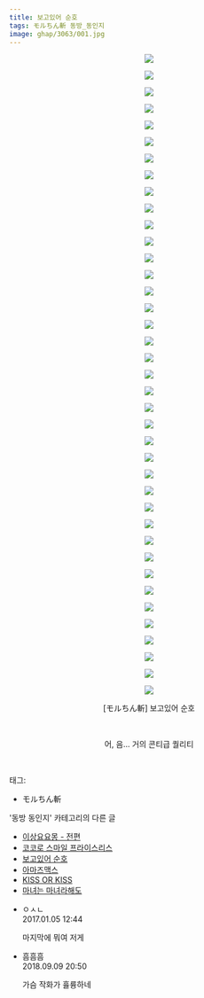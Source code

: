 ```yaml
---
title: 보고있어 순호
tags: モルちん斬 동방_동인지
image: ghap/3063/001.jpg
---
```

<div class="article">
<p style="text-align: center; clear: none; float: none;"><img src="{{ site.nasurl }}/ghap/3063/001.jpg"/></p>
<p style="text-align: center; clear: none; float: none;"><img src="{{ site.nasurl }}/ghap/3063/002.jpg"/></p>
<p style="text-align: center; clear: none; float: none;"><img src="{{ site.nasurl }}/ghap/3063/003.jpg"/></p>
<p style="text-align: center; clear: none; float: none;"><img src="{{ site.nasurl }}/ghap/3063/004.jpg"/></p>
<p style="text-align: center; clear: none; float: none;"><img src="{{ site.nasurl }}/ghap/3063/005.jpg"/></p>
<p style="text-align: center; clear: none; float: none;"><img src="{{ site.nasurl }}/ghap/3063/006.jpg"/></p>
<p style="text-align: center; clear: none; float: none;"><img src="{{ site.nasurl }}/ghap/3063/007.jpg"/></p>
<p style="text-align: center; clear: none; float: none;"><img src="{{ site.nasurl }}/ghap/3063/008.jpg"/></p>
<p style="text-align: center; clear: none; float: none;"><img src="{{ site.nasurl }}/ghap/3063/009.jpg"/></p>
<p style="text-align: center; clear: none; float: none;"><img src="{{ site.nasurl }}/ghap/3063/010.jpg"/></p>
<p style="text-align: center; clear: none; float: none;"><img src="{{ site.nasurl }}/ghap/3063/011.jpg"/></p>
<p style="text-align: center; clear: none; float: none;"><img src="{{ site.nasurl }}/ghap/3063/012.jpg"/></p>
<p style="text-align: center; clear: none; float: none;"><img src="{{ site.nasurl }}/ghap/3063/013.jpg"/></p>
<p style="text-align: center; clear: none; float: none;"><img src="{{ site.nasurl }}/ghap/3063/014.jpg"/></p>
<p style="text-align: center; clear: none; float: none;"><img src="{{ site.nasurl }}/ghap/3063/015.jpg"/></p>
<p style="text-align: center; clear: none; float: none;"><img src="{{ site.nasurl }}/ghap/3063/016.jpg"/></p>
<p style="text-align: center; clear: none; float: none;"><img src="{{ site.nasurl }}/ghap/3063/017.jpg"/></p>
<p style="text-align: center; clear: none; float: none;"><img src="{{ site.nasurl }}/ghap/3063/018.jpg"/></p>
<p style="text-align: center; clear: none; float: none;"><img src="{{ site.nasurl }}/ghap/3063/019.jpg"/></p>
<p style="text-align: center; clear: none; float: none;"><img src="{{ site.nasurl }}/ghap/3063/020.jpg"/></p>
<p style="text-align: center; clear: none; float: none;"><img src="{{ site.nasurl }}/ghap/3063/021.jpg"/></p>
<p style="text-align: center; clear: none; float: none;"><img src="{{ site.nasurl }}/ghap/3063/022.jpg"/></p>
<p style="text-align: center; clear: none; float: none;"><img src="{{ site.nasurl }}/ghap/3063/023.jpg"/></p>
<p style="text-align: center; clear: none; float: none;"><img src="{{ site.nasurl }}/ghap/3063/024.jpg"/></p>
<p style="text-align: center; clear: none; float: none;"><img src="{{ site.nasurl }}/ghap/3063/025.jpg"/></p>
<p style="text-align: center; clear: none; float: none;"><img src="{{ site.nasurl }}/ghap/3063/026.jpg"/></p>
<p style="text-align: center; clear: none; float: none;"><img src="{{ site.nasurl }}/ghap/3063/027.jpg"/></p>
<p style="text-align: center; clear: none; float: none;"><img src="{{ site.nasurl }}/ghap/3063/028.jpg"/></p>
<p style="text-align: center; clear: none; float: none;"><img src="{{ site.nasurl }}/ghap/3063/029.jpg"/></p>
<p style="text-align: center; clear: none; float: none;"><img src="{{ site.nasurl }}/ghap/3063/030.jpg"/></p>
<p style="text-align: center; clear: none; float: none;"><img src="{{ site.nasurl }}/ghap/3063/031.jpg"/></p>
<p style="text-align: center; clear: none; float: none;"><img src="{{ site.nasurl }}/ghap/3063/032.jpg"/></p>
<p style="text-align: center; clear: none; float: none;"><img src="{{ site.nasurl }}/ghap/3063/033.jpg"/></p>
<p style="text-align: center; clear: none; float: none;"><img src="{{ site.nasurl }}/ghap/3063/034.jpg"/></p>
<p style="text-align: center; clear: none; float: none;"><img src="{{ site.nasurl }}/ghap/3063/035.jpg"/></p>
<p style="text-align: center; clear: none; float: none;"><img src="{{ site.nasurl }}/ghap/3063/036.jpg"/></p>
<p style="text-align: center; clear: none; float: none;"><img src="{{ site.nasurl }}/ghap/3063/037.jpg"/></p>
<p style="text-align: center; clear: none; float: none;"><img src="{{ site.nasurl }}/ghap/3063/038.jpg"/></p>
<p style="text-align: center; clear: none; float: none;"><img src="{{ site.nasurl }}/ghap/3063/039.jpg"/></p>
<p style="text-align: center; clear: none; float: none;">[モルちん斬] 보고있어 순호</p>
<p style="text-align: center; clear: none; float: none;"><br/></p>
<p style="text-align: center; clear: none; float: none;">어, 음... 거의 콘티급 퀄리티</p>
<p><br/></p>
</div><div class="tagTrail">
<p>태그: </p>
<ul>
<li>モルちん斬</li>
</ul>
</div><div class="another">
<p>'동방 동인지' 카테고리의 다른 글</p>
<ul>
<li><a href="/2017-01-05-ghap_3065">이상요요몽 - 전편</a></li>
<li><a href="/2017-01-05-ghap_3064">코코로 스마일 프라이스리스</a></li>
<li><a href="/2017-01-05-ghap_3063">보고있어 순호</a></li>
<li><a href="/2017-01-05-ghap_3062">아마즈맥스</a></li>
<li><a href="/2017-01-05-ghap_3061">KISS OR KISS</a></li>
<li><a href="/2017-01-04-ghap_3058">마녀는 마녀라해도</a></li>
</ul>
</div><div class="cb_module cb_fluid">
<div class="cb_wrt cb_profile">
<div class="comment">
<ul>
<li class="cb_thumb_off" id="comment14883596">
<div class="cb_comment_area">
<div class="cb_info_area">
<div class="cb_section">
<span class="cb_nick_name">ㅇㅅㄴ</span>
</div>
<div class="cb_section">
<span class="cb_date">2017.01.05 12:44 </span>
</div>
</div>
<div class="cb_dsc_comment">
<p class="cb_dsc">
											마지막에 뭐여 저게 
										</p>
</div>
</div></li>
<li class="cb_thumb_off" id="comment15328952">
<div class="cb_comment_area">
<div class="cb_info_area">
<div class="cb_section">
<span class="cb_nick_name">흠흠흠</span>
</div>
<div class="cb_section">
<span class="cb_date">2018.09.09 20:50 </span>
</div>
</div>
<div class="cb_dsc_comment">
<p class="cb_dsc">
											가슴 작화가 휼륭하네
										</p>
</div>
</div></li>
</ul>
</div>
</div><!-- commentList close -->
</div>